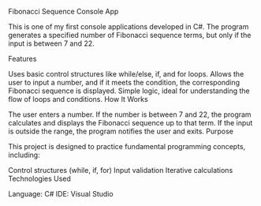 Fibonacci Sequence Console App

This is one of my first console applications developed in C#. The program generates a specified number of Fibonacci sequence terms, but only if the input is between 7 and 22.

Features

Uses basic control structures like while/else, if, and for loops.
Allows the user to input a number, and if it meets the condition, the corresponding Fibonacci sequence is displayed.
Simple logic, ideal for understanding the flow of loops and conditions.
How It Works

The user enters a number.
If the number is between 7 and 22, the program calculates and displays the Fibonacci sequence up to that term.
If the input is outside the range, the program notifies the user and exits.
Purpose

This project is designed to practice fundamental programming concepts, including:

Control structures (while, if, for)
Input validation
Iterative calculations
Technologies Used

Language: C#
IDE: Visual Studio
